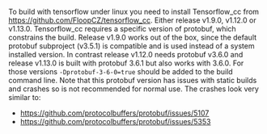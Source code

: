 To build with tensorflow under linux you need to install Tensorflow_cc from
<https://github.com/FloopCZ/tensorflow_cc>. Either release v1.9.0, v1.12.0 or
v1.13.0. Tensorflow_cc requires a specific version of protobuf, which constrains
the build. Release v1.9.0 works out of the box, since the default protobuf
subproject (v3.5.1) is compatible and is used instead of a system installed
version. In contrast release v1.12.0 needs protobuf v3.6.0 and release v1.13.0
is built with protobuf 3.6.1 but also works with 3.6.0. For those versions
`-Dprotobuf-3-6-0=true` should be added to the build command line. Note that
this protobuf version has issues with static builds and crashes so is not
recommended for normal use. The crashes look very similar to:
* <https://github.com/protocolbuffers/protobuf/issues/5107>
* <https://github.com/protocolbuffers/protobuf/issues/5353>
